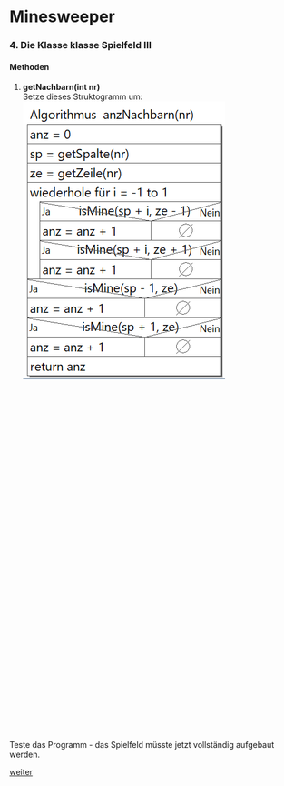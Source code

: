   <meta charset="utf-8" />
  <title>Informatik</title>
  <link rel="stylesheet" href="https://Hi2272.github.io/StyleMD.css">
 
 # Minesweeper

### 4. Die Klasse klasse Spielfeld III

#### Methoden
1. **getNachbarn(int nr)**  
   Setze dieses Struktogramm um:  
   ![alt text](StruktugrammNachbarn.png)

  <section>
    <iframe
    srcdoc="<script>window.jo_doc = window.frameElement.textContent;</script><script src='https://Hi2272.github.io/include/js/includeide/includeIDE.js'></script>"
    width="100%" height="600" frameborder="0">
    {'id': 'Java', 'speed': 2000, 
    'withBottomPanel': true ,'withPCode': false ,'with5Console': true ,
    'withFileList': true ,'withErrorList': true}
    <script id="javaCode" type="plain/text" title="Spielfeld.java" src="05Spielfeld.java"></script>
    <script id="javaCode" type="plain/text" title="Kachel.java" src="03Kachel.java"></script>
  <script id="javaCode" type="plain/text" title="Platte.java" src="03Platte.java"></script>
  <script id="javaCode" type="plain/text" title="Mine.java" src="03Mine.java"></script>
  
  </script>

   </iframe>
</section>


Teste das Programm - das Spielfeld müsste jetzt vollständig aufgebaut werden.

[weiter](06Mine.html)
